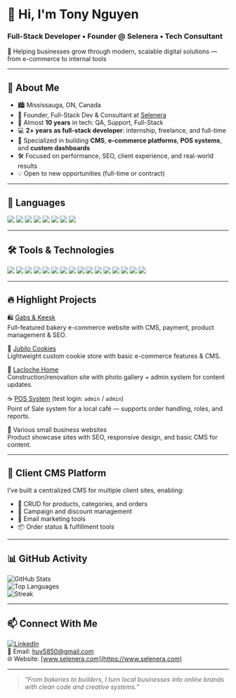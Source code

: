 # 👋 Hi, I'm Tony Nguyen

### Full-Stack Developer • Founder @ Selenera • Tech Consultant  
🚀 Helping businesses grow through modern, scalable digital solutions — from e-commerce to internal tools

---

## 📍 About Me

- 🏙️ Mississauga, ON, Canada  
- 💼 Founder, Full-Stack Dev & Consultant at [Selenera](https://www.selenera.com)  
- 🔧 Almost **10 years** in tech: QA, Support, Full-Stack  
- 💻 **2+ years as full-stack developer**: internship, freelance, and full-time  
- 🧠 Specialized in building **CMS**, **e-commerce platforms**, **POS systems**, and **custom dashboards**  
- 🛠️ Focused on performance, SEO, client experience, and real-world results  
- 💡 Open to new opportunities (full-time or contract)

---

## 🧠 Languages  
<p align="left">
  <img src="https://img.shields.io/badge/JavaScript-F7DF1E?style=flat&logo=javascript&logoColor=black" />
  <img src="https://img.shields.io/badge/TypeScript-3178C6?style=flat&logo=typescript&logoColor=white" />
  <img src="https://img.shields.io/badge/PHP-777BB4?style=flat&logo=php&logoColor=white" />
  <img src="https://img.shields.io/badge/HTML5-E34F26?style=flat&logo=html5&logoColor=white" />
  <img src="https://img.shields.io/badge/CSS3-1572B6?style=flat&logo=css3&logoColor=white" />
  <img src="https://img.shields.io/badge/SQL-003B57?style=flat&logo=mysql&logoColor=white" />
  <img src="https://img.shields.io/badge/Java-ED8B00?style=flat&logo=java&logoColor=white" />
  <img src="https://img.shields.io/badge/Python-3776AB?style=flat&logo=python&logoColor=white" />
</p>

---

## 🛠️ Tools & Technologies  
<p align="left">
  <img src="https://img.shields.io/badge/Next.js-000000?style=flat&logo=nextdotjs&logoColor=white" />
  <img src="https://img.shields.io/badge/React-61DAFB?style=flat&logo=react&logoColor=black" />
  <img src="https://img.shields.io/badge/Tailwind%20CSS-06B6D4?style=flat&logo=tailwindcss&logoColor=white" />
  <img src="https://img.shields.io/badge/Node.js-339933?style=flat&logo=nodedotjs&logoColor=white" />
  <img src="https://img.shields.io/badge/Express.js-000000?style=flat&logo=express&logoColor=white" />
  <img src="https://img.shields.io/badge/Supabase-3ECF8E?style=flat&logo=supabase&logoColor=white" />
  <img src="https://img.shields.io/badge/MySQL-4479A1?style=flat&logo=mysql&logoColor=white" />
  <img src="https://img.shields.io/badge/Firebase-FFCA28?style=flat&logo=firebase&logoColor=black" />
  <img src="https://img.shields.io/badge/GraphQL-E10098?style=flat&logo=graphql&logoColor=white" />
  <img src="https://img.shields.io/badge/GitHub_Actions-2088FF?style=flat&logo=githubactions&logoColor=white" />
  <img src="https://img.shields.io/badge/Vercel-000000?style=flat&logo=vercel&logoColor=white" />
  <img src="https://img.shields.io/badge/Netlify-00C7B7?style=flat&logo=netlify&logoColor=white" />
  <img src="https://img.shields.io/badge/Cloudflare-F38020?style=flat&logo=cloudflare&logoColor=white" />
  <img src="https://img.shields.io/badge/cPanel-E95420?style=flat&logo=cpanel&logoColor=white" />
  <img src="https://img.shields.io/badge/Figma-F24E1E?style=flat&logo=figma&logoColor=white" />
  <img src="https://img.shields.io/badge/Stripe-635BFF?style=flat&logo=stripe&logoColor=white" />
</p>

---

## 🔥 Highlight Projects

🛍️ [Gabs & Keesk](http://gabsandkeesk.ca/)  
Full-featured bakery e-commerce website with CMS, payment, product management & SEO.

🍪 [Jubilo Cookies](http://jubilocookies.ca/)  
Lightweight custom cookie store with basic e-commerce features & CMS.

🔨 [Lacloche Home](http://laclochehome.ca/)  
Construction/renovation site with photo gallery + admin system for content updates.

☕ [POS System](http://pos.selenera.ca/) (test login: `admin` / `admin`)  
Point of Sale system for a local café — supports order handling, roles, and reports.

📢 Various small business websites  
Product showcase sites with SEO, responsive design, and basic CMS for content.

---

## 🧩 Client CMS Platform

I’ve built a centralized CMS for multiple client sites, enabling:

- 🛒 CRUD for products, categories, and orders
- 🎯 Campaign and discount management
- 📧 Email marketing tools
- 📦 Order status & fulfillment tools

---

## 📊 GitHub Activity

![GitHub Stats](https://github-readme-stats.vercel.app/api?username=huy58501&show_icons=true&theme=react&count_private=true)  
![Top Languages](https://github-readme-stats.vercel.app/api/top-langs/?username=huy58501&layout=compact&theme=react)  
![Streak](https://github-readme-streak-stats.herokuapp.com/?user=huy58501&theme=react)

---

## 📫 Connect With Me

[![LinkedIn](https://img.shields.io/badge/LinkedIn-0A66C2?style=flat&logo=linkedin&logoColor=white)](https://linkedin.com/in/tonynguyen)  
📧 Email: huy5850@gmail.com  
🌐 Website: [www.selenera.com](https://www.selenera.com)

---

> _“From bakeries to builders, I turn local businesses into online brands with clean code and creative systems.”_

